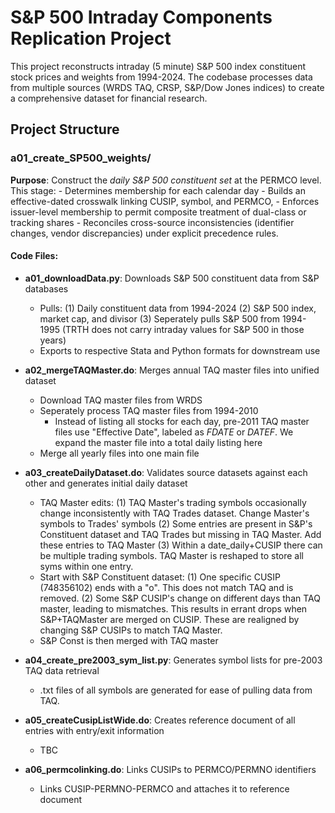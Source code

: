 # S&P 500 Intraday Components Replication Project

This project reconstructs intraday (5 minute) S&P 500 index constituent stock prices and weights from 1994-2024. The codebase processes data from multiple sources (WRDS TAQ, CRSP, S&P/Dow Jones indices) to create a comprehensive dataset for financial research.

## Project Structure

### a01_create_SP500_weights/
**Purpose**: Construct the *daily S&P 500 constituent set* at the PERMCO level. This stage:
    - Determines membership for each calendar day 
    - Builds an effective-dated crosswalk linking CUSIP, symbol, and PERMCO, 
    - Enforces issuer-level membership to permit composite treatment of dual-class or tracking shares
    - Reconciles cross-source inconsistencies (identifier changes, vendor discrepancies) under explicit precedence rules. 

#### Code Files:
- **a01_downloadData.py**: Downloads S&P 500 constituent data from S&P databases
    - Pulls: 
    (1) Daily constituent data from 1994-2024
    (2) S&P 500 index, market cap, and divisor
    (3) Seperately pulls S&P 500 from 1994-1995 (TRTH does not carry intraday values for S&P 500 in those years)
    - Exports to respective Stata and Python formats for downstream use

- **a02_mergeTAQMaster.do**: Merges annual TAQ master files into unified dataset
    - Download TAQ master files from WRDS
    - Seperately process TAQ master files from 1994-2010
        - Instead of listing all stocks for each day, pre-2011 TAQ master files use "Effective Date", labeled as *FDATE* or *DATEF*.
          We expand the master file into a total daily listing here
    - Merge all yearly files into one main file

- **a03_createDailyDataset.do**: Validates source datasets against each other and generates initial daily dataset
    - TAQ Master edits:
    (1) TAQ Master's trading symbols occasionally change inconsistently with TAQ Trades dataset. Change Master's symbols to Trades' symbols
    (2) Some entries are present in S&P's Constituent dataset and TAQ Trades but missing in TAQ Master. Add these entries to TAQ Master
    (3) Within a date_daily+CUSIP there can be multiple trading symbols. TAQ Master is reshaped to store all syms within one entry.
    - Start with S&P Constituent dataset:
    (1) One specific CUSIP (748356102) ends with a "o". This does not match TAQ and is removed.
    (2) Some S&P CUSIP's change on different days than TAQ master, leading to mismatches. This results in errant drops when S&P+TAQMaster 
        are merged on CUSIP. These are realigned by changing S&P CUSIPs to match TAQ Master.
    - S&P Const is then merged with TAQ master

- **a04_create_pre2003_sym_list.py**: Generates symbol lists for pre-2003 TAQ data retrieval
    - .txt files of all symbols are generated for ease of pulling data from TAQ.

- **a05_createCusipListWide.do**: Creates reference document of all entries with entry/exit information
    - TBC

- **a06_permcolinking.do**: Links CUSIPs to PERMCO/PERMNO identifiers
    - Links CUSIP-PERMNO-PERMCO and attaches it to reference document

